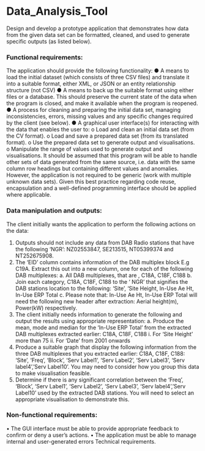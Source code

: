 # Data_Analysis_Tool

Design and develop a prototype application that 
demonstrates how data from the given data set can be formatted, cleaned, and used 
to generate specific outputs (as listed below). 

### Functional requirements: 
The application should provide the following functionality: 
● A means to load the initial dataset (which consists of three CSV files) and 
translate it into a suitable format, either XML, or JSON or an entity relationship 
structure (not CSV) 
● A means to back up the suitable format using either files or a database. This 
should preserve the current state of the data when the program is closed, and 
make it available when the program is reopened. 
● A process for cleaning and preparing the initial data set, managing 
inconsistencies, errors, missing values and any specific changes required by the 
client (see below). 
● A graphical user interface(s) for interacting with the data that enables the user 
to: 
o Load and clean an initial data set (from the CV format). 
o Load and save a prepared data set (from its translated format). 
o Use the prepared data set to generate output and visualisations. 
o Manipulate the range of values used to generate output and 
visualisations. 
It should be assumed that this program will be able to handle other sets of data 
generated from the same source, i.e. data with the same column row headings but 
containing different values and anomalies. However, the application is not required 
to be generic (work with multiple unknown data sets). Given this best practice 
regarding code reuse, encapsulation and a well-defined programming interface 
should be applied where applicable. 

### Data manipulation and outputs: 
The client initially wants the application to perform the following actions on the 
data: 
1. Outputs should not include any data from DAB Radio stations that have the 
following ‘NGR’: NZ02553847, SE213515, NT05399374 and NT252675908. 
2. The ‘EID’ column contains information of the DAB multiplex block E.g C19A. 
Extract this out into a new column, one for each of the following DAB 
multiplexes: 
a. All DAB multiplexes, that are , C18A, C18F, C188
b. Join each category, C18A, C18F, C188
to the ‘ NGR’ that signifies the DAB stations location to the following: 
‘Site’, ‘Site Height, In-Use Ae Ht, In-Use ERP Total 
c. Please note that: In-Use Ae Ht, In-Use ERP Total will need the 
following new header after extraction: Aerial height(m), Power(kW) 
respectively. 
3. The client initially needs information to generate the following and output 
the results using appropriate representation: 
a. Produce the mean, mode and median for the ‘In-Use ERP Total’ from 
the extracted DAB multiplexes extracted earlier: C18A, C18F, C188
i. For ‘Site Height’ more than 75 
ii. For ‘Date’ from 2001 onwards
4. Produce a suitable graph that display the following information from the 
three DAB multiplexes that you extracted earlier: C18A, C18F, C188: ‘Site’, 
‘Freq’, ‘Block’, ‘Serv Label1’, ‘Serv Label2’, ‘Serv Label3’, ‘Serv label4’,’Serv 
Label10’. You may need to consider how you group this data to make visualisation 
feasible.
5. Determine if there is any significant correlation between the ‘Freq’, ‘Block’, 
‘Serv Label1’, ‘Serv Label2’, ‘Serv Label3’, ‘Serv label4’,’Serv Label10’ used 
by the extracted DAB stations. You will need to select an appropriate 
visualisation to demonstrate this.

### Non-functional requirements:
• The GUI interface must be able to provide appropriate feedback to confirm or 
deny a user’s actions.
• The application must be able to manage internal and user-generated errors 
Technical requirements.
